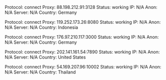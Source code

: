 Protocol: connect
Proxy: 88.198.212.91:3128
Status: working
IP: N/A
Anon: N/A
Server: N/A
Country: Germany

Protocol: connect
Proxy: 119.252.173.26:8080
Status: working
IP: N/A
Anon: N/A
Server: N/A
Country: Indonesia

Protocol: connect
Proxy: 176.97.210.117:3000
Status: working
IP: N/A
Anon: N/A
Server: N/A
Country: Germany

Protocol: connect
Proxy: 202.141.161.54:7890
Status: working
IP: N/A
Anon: N/A
Server: N/A
Country: United States

Protocol: connect
Proxy: 54.169.207.96:10002
Status: working
IP: N/A
Anon: N/A
Server: N/A
Country: Thailand

